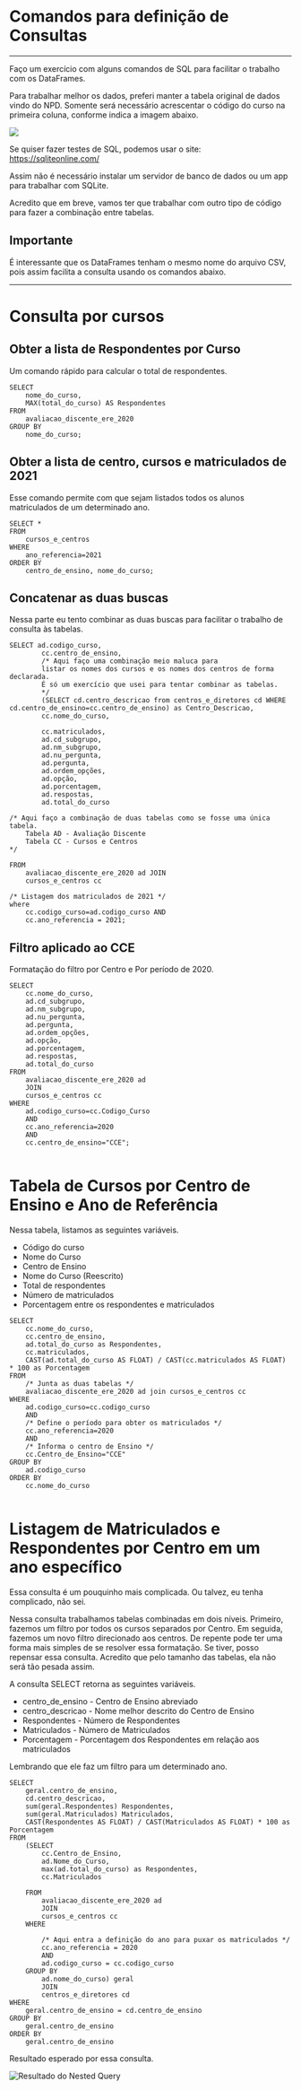 # Comandos para definição de Consultas
----
Faço um exercício com alguns comandos de SQL para facilitar o trabalho com os DataFrames.

Para trabalhar melhor os dados, preferi manter a tabela original de dados vindo do NPD. Somente será necessário acrescentar o código do curso na primeira coluna, conforme indica a imagem abaixo.

![](img/2023-05-01_13-26.png)


Se quiser fazer testes de SQL, podemos usar o site:
https://sqliteonline.com/

Assim não é necessário instalar um servidor de banco de dados ou um app para trabalhar com SQLite. 

Acredito que em breve, vamos ter que trabalhar com outro tipo de código para fazer a combinação entre tabelas. 


## Importante
É interessante que os DataFrames tenham o mesmo nome do arquivo CSV, pois assim facilita a consulta usando os comandos abaixo.


----

# Consulta por cursos

## Obter a lista de Respondentes por Curso
Um comando rápido para calcular o total de respondentes. 

```
SELECT 
    nome_do_curso, 
    MAX(total_do_curso) AS Respondentes 
FROM 
    avaliacao_discente_ere_2020 
GROUP BY 
    nome_do_curso;
```

## Obter a lista de centro, cursos e matriculados de 2021

Esse comando permite com que sejam listados todos os alunos matriculados de um determinado ano.

```
SELECT * 
FROM 
    cursos_e_centros 
WHERE 
    ano_referencia=2021 
ORDER BY 
    centro_de_ensino, nome_do_curso;
```

## Concatenar as duas buscas
Nessa parte eu tento combinar as duas buscas para facilitar o trabalho de consulta às tabelas. 

```
SELECT ad.codigo_curso, 
		cc.centro_de_ensino,
        /* Aqui faço uma combinação meio maluca para
        listar os nomes dos cursos e os nomes dos centros de forma declarada. 
        É só um exercício que usei para tentar combinar as tabelas.
        */
        (SELECT cd.centro_descricao from centros_e_diretores cd WHERE cd.centro_de_ensino=cc.centro_de_ensino) as Centro_Descricao,
        cc.nome_do_curso, 

        cc.matriculados,
        ad.cd_subgrupo,
        ad.nm_subgrupo,
        ad.nu_pergunta,
        ad.pergunta,
        ad.ordem_opções,
        ad.opção,
        ad.porcentagem,
        ad.respostas,
        ad.total_do_curso
        
/* Aqui faço a combinação de duas tabelas como se fosse uma única tabela.
    Tabela AD - Avaliação Discente
    Tabela CC - Cursos e Centros
*/

FROM 
    avaliacao_discente_ere_2020 ad JOIN
    cursos_e_centros cc 

/* Listagem dos matriculados de 2021 */
where 
	cc.codigo_curso=ad.codigo_curso AND 
    cc.ano_referencia = 2021;

```

## Filtro aplicado ao CCE

Formatação do filtro por Centro e Por período de 2020.

```
SELECT 
	cc.nome_do_curso,
	ad.cd_subgrupo,
    ad.nm_subgrupo,
    ad.nu_pergunta,
    ad.pergunta,
    ad.ordem_opções,
    ad.opção,
    ad.porcentagem,
    ad.respostas,
    ad.total_do_curso
FROM 
	avaliacao_discente_ere_2020 ad 
    JOIN
    cursos_e_centros cc 
WHERE
	ad.codigo_curso=cc.Codigo_Curso
    AND
    cc.ano_referencia=2020
    AND 
    cc.centro_de_ensino="CCE";
    

```

# Tabela de Cursos por Centro de Ensino e Ano de Referência
Nessa tabela, listamos as seguintes variáveis. 
- Código do curso
- Nome do Curso
- Centro de Ensino
- Nome do Curso (Reescrito)
- Total de respondentes
- Número de matriculados
- Porcentagem entre os respondentes e matriculados


```
SELECT
    cc.nome_do_curso,
    cc.centro_de_ensino,
    ad.total_do_curso as Respondentes,
    cc.matriculados,
    CAST(ad.total_do_curso AS FLOAT) / CAST(cc.matriculados AS FLOAT) * 100 as Porcentagem
FROM
    /* Junta as duas tabelas */
	avaliacao_discente_ere_2020 ad join cursos_e_centros cc
WHERE	
	ad.codigo_curso=cc.codigo_curso 
    AND
    /* Define o período para obter os matriculados */
    cc.ano_referencia=2020
    AND
    /* Informa o centro de Ensino */
    cc.Centro_de_Ensino="CCE"
GROUP BY 
	ad.codigo_curso
ORDER BY
	cc.nome_do_curso


```

# Listagem de Matriculados e Respondentes por Centro em um ano específico

Essa consulta é um pouquinho mais complicada. Ou talvez, eu tenha complicado, não sei. 

Nessa consulta trabalhamos tabelas combinadas em dois níveis. Primeiro, fazemos um filtro por todos os cursos separados por Centro. Em seguida, fazemos um novo filtro direcionado aos centros. De repente pode ter uma forma mais simples de se resolver essa formatação. Se tiver, posso repensar essa consulta. Acredito que pelo tamanho das tabelas, ela não será tão pesada assim. 

A consulta SELECT retorna as seguintes variáveis. 
- centro_de_ensino - Centro de Ensino abreviado
- centro_descricao - Nome melhor descrito do Centro de Ensino
- Respondentes - Número de Respondentes
- Matriculados - Número de Matriculados
- Porcentagem - Porcentagem dos Respondentes em relação aos matriculados

Lembrando que ele faz um filtro para um determinado ano.

```
SELECT 
	geral.centro_de_ensino,
    cd.centro_descricao,
    sum(geral.Respondentes) Respondentes,
    sum(geral.Matriculados) Matriculados, 
    CAST(Respondentes AS FLOAT) / CAST(Matriculados AS FLOAT) * 100 as Porcentagem
FROM	
    (SELECT
        cc.Centro_de_Ensino,
        ad.Nome_do_Curso,
        max(ad.total_do_curso) as Respondentes,
        cc.Matriculados

    FROM 
        avaliacao_discente_ere_2020 ad
        JOIN
        cursos_e_centros cc
    WHERE

        /* Aqui entra a definição do ano para puxar os matriculados */
        cc.ano_referencia = 2020
        AND	
        ad.codigo_curso = cc.codigo_curso
    GROUP BY 
        ad.nome_do_curso) geral 
        JOIN
        centros_e_diretores cd
WHERE
	geral.centro_de_ensino = cd.centro_de_ensino
GROUP BY 
	geral.centro_de_ensino
ORDER BY
	geral.centro_de_ensino

```

Resultado esperado por essa consulta.

![Resultado do Nested Query](img/2023-05-25_09-12.png)